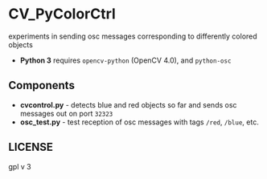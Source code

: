 # CV_PyColorCtrl
experiments in sending osc messages corresponding to differently colored objects

- **Python 3** requires `opencv-python` (OpenCV 4.0), and `python-osc`

## Components
- **cvcontrol.py** - detects blue and red objects so far and sends osc messages out on port `32323`
- **osc_test.py** - test reception of osc messages with tags `/red`, `/blue`, etc.

## LICENSE
gpl v 3
